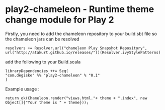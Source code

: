 # play2-chameleon - Runtime theme change module for Play 2 #


Firstly, you need to add the chameleon repository to your build.sbt file so the chameleon jars can be resolved

    resolvers += Resolver.url("chameleon Play Snapshot Repository", 
    url("http://atakurt.github.io/releases/"))(Resolver.ivyStylePatterns)
    
    
add the following to your Build.scala  
  
    libraryDependencies ++= Seq(
    "com.degiske" %% "play2-chameleon" % "0.1"
    )
      
Example usage :
        
    return ok(Chameleon.render("views.html."+ theme + ".index", new Object[]{"Your theme is " + theme}));

        

        
